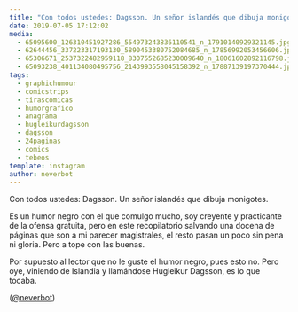 ```yaml
---
title: "Con todos ustedes: Dagsson. Un señor islandés que dibuja monigotes"
date: 2019-07-05 17:12:02
media: 
  - 65095600_126310451927286_554973243836110541_n_17910140929321145.jpg
  - 62644456_337223317193130_5890453380752084685_n_17856992053456606.jpg
  - 65306671_2537322482959118_8307552685230009640_n_18061602892116798.jpg
  - 65093238_401134080495756_2143993558045158392_n_17887139197370444.jpg
tags: 
  - graphichumour
  - comicstrips
  - tirascomicas
  - humorgrafico
  - anagrama
  - hugleikurdagsson
  - dagsson
  - 24paginas
  - comics
  - tebeos
template: instagram
author: neverbot
---
```


Con todos ustedes: Dagsson. Un señor islandés que dibuja monigotes.

Es un humor negro con el que comulgo mucho, soy creyente y practicante de la ofensa gratuita, pero en este recopilatorio salvando una docena de páginas que son a mi parecer magistrales, el resto pasan un poco sin pena ni gloria. Pero a tope con las buenas.

Por supuesto al lector que no le guste el humor negro, pues esto no. Pero oye, viniendo de Islandia y llamándose Hugleikur Dagsson, es lo que tocaba.

([@neverbot](https://instagram.com/neverbot))
